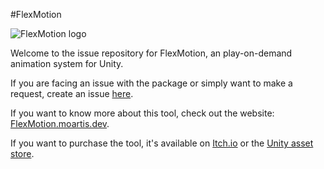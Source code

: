 #FlexMotion

![FlexMotion logo](https://flexmotion.moartis.dev/img/flexmotion-logo-256.png)

Welcome to the issue repository for FlexMotion, an play-on-demand animation system for Unity.

If you are facing an issue with the package or simply want to make a request, create an issue [here](https://github.com/MoArtis/Unity-SV-FlexMotion-Issues/issues/new/choose). 

If you want to know more about this tool, check out the website: [FlexMotion.moartis.dev](https://flexmotion.moartis.dev).

If you want to purchase the tool, it's available on [Itch.io]() or the [Unity asset store]().
